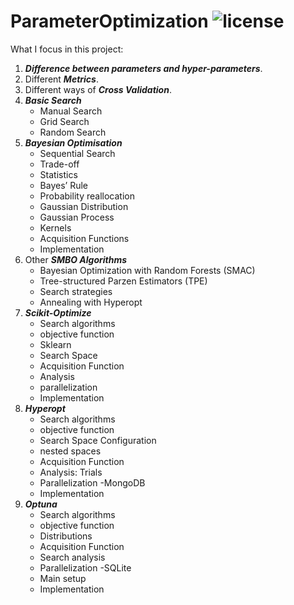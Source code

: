 # ParameterOptimization ![license](https://img.shields.io/github/license/pouyaardehkhani/ParameterOptimization.svg)
What I focus in this project:
1. ***Difference between parameters and hyper-parameters***.
2. Different ***Metrics***.
3. Different ways of ***Cross Validation***.
4. ***Basic Search***
    * Manual Search
    * Grid Search
    * Random Search
5. ***Bayesian Optimisation***
    * Sequential Search
    * Trade-off
    * Statistics
    * Bayes’ Rule
    * Probability reallocation
    * Gaussian Distribution
    * Gaussian Process
    * Kernels
    * Acquisition Functions
    * Implementation
6. Other ***SMBO Algorithms***
    * Bayesian Optimization with Random Forests (SMAC)
    * Tree-structured Parzen Estimators (TPE)
    * Search strategies
    * Annealing with Hyperopt
7. ***Scikit-Optimize***
    * Search algorithms
    * objective function
    * Sklearn
    * Search Space
    * Acquisition Function
    * Analysis
    * parallelization
    * Implementation
8. ***Hyperopt***
    * Search algorithms
    * objective function
    * Search Space Configuration
    * nested spaces
    * Acquisition Function
    * Analysis: Trials
    * Parallelization -MongoDB
    * Implementation
9. ***Optuna***
    * Search algorithms
    * objective function
    * Distributions
    * Acquisition Function
    * Search analysis
    * Parallelization -SQLite
    * Main setup
    * Implementation
